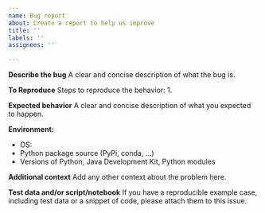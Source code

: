 ```yaml
---
name: Bug report
about: Create a report to help us improve
title: ''
labels: ''
assignees: ''

---
```


**Describe the bug**
A clear and concise description of what the bug is.

**To Reproduce**
Steps to reproduce the behavior:
1. 

**Expected behavior**
A clear and concise description of what you expected to happen.

**Environment:**
 - OS: 
 - Python package source (PyPi, conda, ...)
 - Versions of Python, Java Development Kit, Python modules

**Additional context**
Add any other context about the problem here.

**Test data and/or script/notebook**
If you have a reproducible example case, including test data or a snippet of code, please attach them to this issue.
